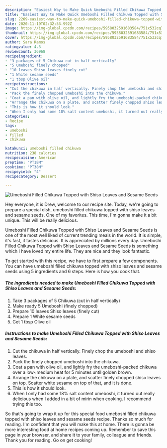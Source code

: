 ```yaml
---
description: "Easiest Way to Make Quick Umeboshi Filled Chikuwa Topped with Shiso Leaves and Sesame Seeds"
title: "Easiest Way to Make Quick Umeboshi Filled Chikuwa Topped with Shiso Leaves and Sesame Seeds"
slug: 2269-easiest-way-to-make-quick-umeboshi-filled-chikuwa-topped-with-shiso-leaves-and-sesame-seeds
date: 2020-11-19T02:32:53.992Z
image: https://img-global.cpcdn.com/recipes/5958032591683584/751x532cq70/umeboshi-filled-chikuwa-topped-with-shiso-leaves-and-sesame-seeds-recipe-main-photo.jpg
thumbnail: https://img-global.cpcdn.com/recipes/5958032591683584/751x532cq70/umeboshi-filled-chikuwa-topped-with-shiso-leaves-and-sesame-seeds-recipe-main-photo.jpg
cover: https://img-global.cpcdn.com/recipes/5958032591683584/751x532cq70/umeboshi-filled-chikuwa-topped-with-shiso-leaves-and-sesame-seeds-recipe-main-photo.jpg
author: Sara Ramos
ratingvalue: 4.3
reviewcount: 36968
recipeingredient:
- "3 packages of 5 Chikuwa cut in half vertically"
- "5 Umeboshi finely chopped"
- "10 leaves Shiso leaves finely cut"
- "1 White sesame seeds"
- "1 tbsp Olive oil"
recipeinstructions:
- "Cut the chikuwa in half vertically. Finely chop the umeboshi and shiso leaves."
- "Pack the finely chopped umeboshi into the chikuwa."
- "Coat a pan with olive oil, and lightly fry the umeboshi-packed chikuwa over a low~medium heat for 5 minutes until golden brown."
- "Arrange the chikuwa on a plate, and scatter finely chopped shiso leaves on top. Scatter white sesame on top of that, and it is done."
- "This is how it should look."
- "When I only had some 18% salt content umeboshi, it turned out really delicious when I added in a bit of mirin when cooking. I recommend trying this too."
categories:
- Recipe
tags:
- umeboshi
- filled
- chikuwa

katakunci: umeboshi filled chikuwa 
nutrition: 238 calories
recipecuisine: American
preptime: "PT18M"
cooktime: "PT38M"
recipeyield: "4"
recipecategory: Dessert

---
```



![Umeboshi Filled Chikuwa Topped with Shiso Leaves and Sesame Seeds](https://img-global.cpcdn.com/recipes/5958032591683584/751x532cq70/umeboshi-filled-chikuwa-topped-with-shiso-leaves-and-sesame-seeds-recipe-main-photo.jpg)

Hey everyone, it is Drew, welcome to our recipe site. Today, we're going to prepare a special dish, umeboshi filled chikuwa topped with shiso leaves and sesame seeds. One of my favorites. This time, I'm gonna make it a bit unique. This will be really delicious.

Umeboshi Filled Chikuwa Topped with Shiso Leaves and Sesame Seeds is one of the most well liked of current trending meals in the world. It is simple, it's fast, it tastes delicious. It is appreciated by millions every day. Umeboshi Filled Chikuwa Topped with Shiso Leaves and Sesame Seeds is something which I have loved my entire life. They are nice and they look fantastic.




To get started with this recipe, we have to first prepare a few components. You can have umeboshi filled chikuwa topped with shiso leaves and sesame seeds using 5 ingredients and 6 steps. Here is how you cook that.

<!--inarticleads1-->

##### The ingredients needed to make Umeboshi Filled Chikuwa Topped with Shiso Leaves and Sesame Seeds:

1. Take 3 packages of 5 Chikuwa (cut in half vertically)
1. Make ready 5 Umeboshi (finely chopped)
1. Prepare 10 leaves Shiso leaves (finely cut)
1. Prepare 1 White sesame seeds
1. Get 1 tbsp Olive oil




<!--inarticleads2-->

##### Instructions to make Umeboshi Filled Chikuwa Topped with Shiso Leaves and Sesame Seeds:

1. Cut the chikuwa in half vertically. Finely chop the umeboshi and shiso leaves.
1. Pack the finely chopped umeboshi into the chikuwa.
1. Coat a pan with olive oil, and lightly fry the umeboshi-packed chikuwa over a low~medium heat for 5 minutes until golden brown.
1. Arrange the chikuwa on a plate, and scatter finely chopped shiso leaves on top. Scatter white sesame on top of that, and it is done.
1. This is how it should look.
1. When I only had some 18% salt content umeboshi, it turned out really delicious when I added in a bit of mirin when cooking. I recommend trying this too.




So that's going to wrap it up for this special food umeboshi filled chikuwa topped with shiso leaves and sesame seeds recipe. Thanks so much for reading. I'm confident that you will make this at home. There is gonna be more interesting food at home recipes coming up. Remember to save this page in your browser, and share it to your family, colleague and friends. Thank you for reading. Go on get cooking!
